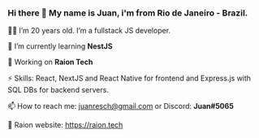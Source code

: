 ### Hi there 👋 My name is Juan, i'm from Rio de Janeiro - Brazil.

🙋‍♂️ I’m 20 years old. I’m a fullstack JS developer.

🌱 I’m currently learning **NestJS**

🔭 Working on **Raion Tech**

⚡ Skills: React, NextJS and React Native for frontend and Express.js with SQL DBs for backend servers.

📫 How to reach me: juanresch@gmail.com or Discord: **Juan#5065**

🐯 Raion website: https://raion.tech
<!--
**juan-resch/juan-resch** is a ✨ _special_ ✨ repository because its `README.md` (this file) appears on your GitHub profile.

Here are some ideas to get you started:

- 🔭 I’m currently working on ...
- 🌱 I’m currently learning ...
- 👯 I’m looking to collaborate on ...
- 🤔 I’m looking for help with ...
- 💬 Ask me about ...
- 📫 How to reach me: ...
- 😄 Pronouns: ...
- ⚡ Fun fact: ...
-->
